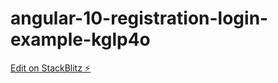 # angular-10-registration-login-example-kglp4o

[Edit on StackBlitz ⚡️](https://stackblitz.com/edit/angular-10-registration-login-example-kglp4o)